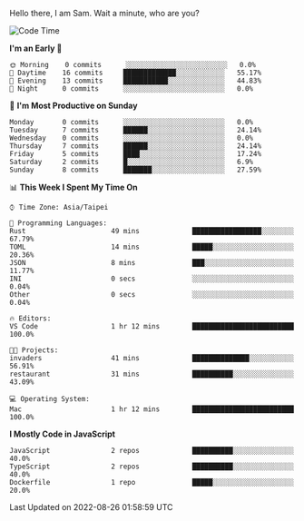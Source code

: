 Hello there, I am Sam.
Wait a minute, who are you?

<!--START_SECTION:waka-->
![Code Time](http://img.shields.io/badge/Code%20Time-1%20hr%2015%20mins-blue)

**I'm an Early 🐤** 

```text
🌞 Morning    0 commits      ░░░░░░░░░░░░░░░░░░░░░░░░░   0.0% 
🌆 Daytime    16 commits     █████████████░░░░░░░░░░░░   55.17% 
🌃 Evening    13 commits     ███████████░░░░░░░░░░░░░░   44.83% 
🌙 Night      0 commits      ░░░░░░░░░░░░░░░░░░░░░░░░░   0.0%

```
📅 **I'm Most Productive on Sunday** 

```text
Monday       0 commits      ░░░░░░░░░░░░░░░░░░░░░░░░░   0.0% 
Tuesday      7 commits      ██████░░░░░░░░░░░░░░░░░░░   24.14% 
Wednesday    0 commits      ░░░░░░░░░░░░░░░░░░░░░░░░░   0.0% 
Thursday     7 commits      ██████░░░░░░░░░░░░░░░░░░░   24.14% 
Friday       5 commits      ████░░░░░░░░░░░░░░░░░░░░░   17.24% 
Saturday     2 commits      █░░░░░░░░░░░░░░░░░░░░░░░░   6.9% 
Sunday       8 commits      ███████░░░░░░░░░░░░░░░░░░   27.59%

```


📊 **This Week I Spent My Time On** 

```text
⌚︎ Time Zone: Asia/Taipei

💬 Programming Languages: 
Rust                     49 mins             █████████████████░░░░░░░░   67.79% 
TOML                     14 mins             █████░░░░░░░░░░░░░░░░░░░░   20.36% 
JSON                     8 mins              ███░░░░░░░░░░░░░░░░░░░░░░   11.77% 
INI                      0 secs              ░░░░░░░░░░░░░░░░░░░░░░░░░   0.04% 
Other                    0 secs              ░░░░░░░░░░░░░░░░░░░░░░░░░   0.04%

🔥 Editors: 
VS Code                  1 hr 12 mins        █████████████████████████   100.0%

🐱‍💻 Projects: 
invaders                 41 mins             ██████████████░░░░░░░░░░░   56.91% 
restaurant               31 mins             ██████████░░░░░░░░░░░░░░░   43.09%

💻 Operating System: 
Mac                      1 hr 12 mins        █████████████████████████   100.0%

```

**I Mostly Code in JavaScript** 

```text
JavaScript               2 repos             ██████████░░░░░░░░░░░░░░░   40.0% 
TypeScript               2 repos             ██████████░░░░░░░░░░░░░░░   40.0% 
Dockerfile               1 repo              █████░░░░░░░░░░░░░░░░░░░░   20.0%

```



 Last Updated on 2022-08-26 01:58:59 UTC
<!--END_SECTION:waka-->
